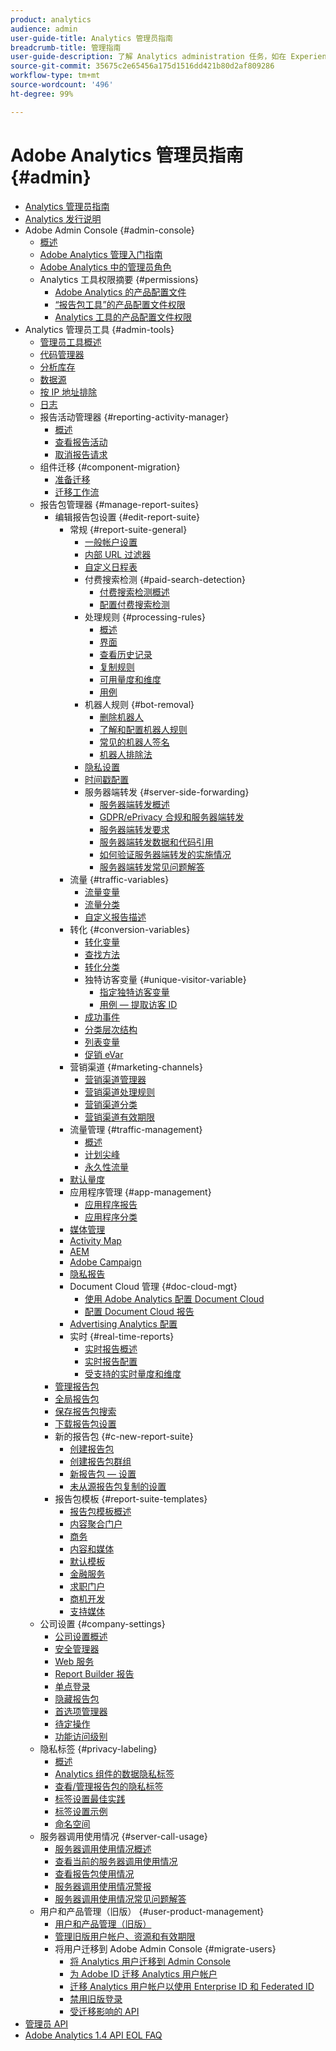 ```yaml
---
product: analytics
audience: admin
user-guide-title: Analytics 管理员指南
breadcrumb-title: 管理指南
user-guide-description: 了解 Analytics administration 任务，如在 Experience Cloud Admin Console 中管理用户和产品、配置报告包等等。
source-git-commit: 35675c2e65456a175d1516dd421b80d2af809286
workflow-type: tm+mt
source-wordcount: '496'
ht-degree: 99%

---
```



# Adobe Analytics 管理员指南 {#admin}

+ [Analytics 管理员指南](home.md)
+ [Analytics 发行说明](https://experienceleague.adobe.com/zh-hans/docs/analytics/release-notes/latest)
+ Adobe Admin Console {#admin-console}
   + [概述](admin-console/home.md)
   + [Adobe Analytics 管理入门指南](admin-console/first-admin-guide.md)
   + [Adobe Analytics 中的管理员角色](admin-console/admin-roles-in-analytics.md)
   + Analytics 工具权限摘要 {#permissions}
      + [Adobe Analytics 的产品配置文件](admin-console/permissions/product-profile.md)
      + [“报告包工具”的产品配置文件权限](admin-console/permissions/report-suite-tools.md)
      + [Analytics 工具的产品配置文件权限](admin-console/permissions/analytics-tools.md)
+ Analytics 管理员工具 {#admin-tools}
   + [管理员工具概述](tools/c-admin-tools.md)
   + [代码管理器](tools/code-manager-admin.md)
   + [分析库存](tools/analytics-inventory.md)
   + [数据源](tools/data-sources.md)
   + [按 IP 地址排除](tools/exclude-ip.md)
   + [日志](tools/logs.md)
   + 报告活动管理器 {#reporting-activity-manager}
      + [概述](tools/reporting-activity-manager/reporting-activity-overview.md)
      + [查看报告活动](tools//reporting-activity-manager/reporting-activity.md)
      + [取消报告请求](tools/reporting-activity-manager/reporting-activity-cancel-requests.md)
   + 组件迁移 {#component-migration}
      + [准备迁移](tools/component-migration/prepare-component-migration.md)
      + [迁移工作流](tools/component-migration/component-migration.md)
   + 报告包管理器 {#manage-report-suites}
      + 编辑报告包设置 {#edit-report-suite}
         + 常规 {#report-suite-general}
            + [一般帐户设置](tools/manage-rs/edit-settings/general/general-acct-settings-admin.md)
            + [内部 URL 过滤器](tools/manage-rs/edit-settings/general/internal-url-filter-admin.md)
            + [自定义日程表](tools/manage-rs/edit-settings/general/custom-calendar.md)
            + 付费搜索检测 {#paid-search-detection}
               + [付费搜索检测概述](tools/manage-rs/edit-settings/general/paid-search-detection/paid-search-detection.md)
               + [配置付费搜索检测](tools/manage-rs/edit-settings/general/paid-search-detection/t-paid-search-detection.md)
            + 处理规则 {#processing-rules}
               + [概述](tools/manage-rs/edit-settings/general/processing-rules/pr-overview.md)
               + [界面](tools/manage-rs/edit-settings/general/processing-rules/pr-interface.md)
               + [查看历史记录](tools/manage-rs/edit-settings/general/processing-rules/pr-view-history.md)
               + [复制规则](tools/manage-rs/edit-settings/general/processing-rules/pr-copy.md)
               + [可用量度和维度](tools/manage-rs/edit-settings/general/processing-rules/pr-variables.md)
               + [用例](tools/manage-rs/edit-settings/general/processing-rules/pr-use-cases.md)
            + 机器人规则 {#bot-removal}
               + [删除机器人](tools/manage-rs/edit-settings/general/bot-removal/bot-removal.md)
               + [了解和配置机器人规则](tools/manage-rs/edit-settings/general/bot-removal/bot-rules.md)
               + [常见的机器人签名](tools/manage-rs/edit-settings/general/bot-removal/bot-signatures.md)
               + [机器人排除法](tools/manage-rs/edit-settings/general/bot-removal/bot-exclusion-methods.md)
            + [隐私设置](tools/manage-rs/edit-settings/general/privacy-settings.md)
            + [时间戳配置](tools/manage-rs/edit-settings/general/timestamp-configuration.md)
            + 服务器端转发 {#server-side-forwarding}
               + [服务器端转发概述](tools/manage-rs/edit-settings/general/c-server-side-forwarding/ssf.md)
               + [GDPR/ePrivacy 合规和服务器端转发](tools/manage-rs/edit-settings/general/c-server-side-forwarding/ssf-gdpr.md)
               + [服务器端转发要求](tools/manage-rs/edit-settings/general/c-server-side-forwarding/ssf-requirements.md)
               + [服务器端转发数据和代码引用](tools/manage-rs/edit-settings/general/c-server-side-forwarding/ssf-reference.md)
               + [如何验证服务器端转发的实施情况](tools/manage-rs/edit-settings/general/c-server-side-forwarding/ssf-verify.md)
               + [服务器端转发常见问题解答](tools/manage-rs/edit-settings/general/c-server-side-forwarding/ssf-faq.md)
         + 流量 {#traffic-variables}
            + [流量变量](tools/manage-rs/edit-settings/c-traffic-variables/traffic-var.md)
            + [流量分类](tools/manage-rs/edit-settings/c-traffic-variables/traffic-classifications.md)
            + [自定义报告描述](tools/manage-rs/edit-settings/c-traffic-variables/custom-desc-admin.md)
         + 转化 {#conversion-variables}
            + [转化变量](tools/manage-rs/edit-settings/conversion-var-admin/conversion-var-admin.md)
            + [查找方法](tools/manage-rs/edit-settings/conversion-var-admin/finding-methods.md)
            + [转化分类](tools/manage-rs/edit-settings/conversion-var-admin/conversion-classifications.md)
            + 独特访客变量 {#unique-visitor-variable}
               + [指定独特访客变量](tools/manage-rs/edit-settings/conversion-var-admin/unique-visitor-variable-admin/t-unique-visitor-variable.md)
               + [用例 — 提取访客 ID](tools/manage-rs/edit-settings/conversion-var-admin/unique-visitor-variable-admin/extract-visitorids-usecase.md)
            + [成功事件](tools/manage-rs/edit-settings/conversion-var-admin/c-success-events/success-event.md)
            + [分类层次结构](tools/manage-rs/edit-settings/conversion-var-admin/classification-hierarchies.md)
            + [列表变量](tools/manage-rs/edit-settings/conversion-var-admin/list-var-admin.md)
            + [促销 eVar](tools/manage-rs/edit-settings/conversion-var-admin/merchandising-evars.md)
         + 营销渠道 {#marketing-channels}
            + [营销渠道管理器](tools/manage-rs/edit-settings/marketing-channels/c-channels.md)
            + [营销渠道处理规则](tools/manage-rs/edit-settings/marketing-channels/c-rules.md)
            + [营销渠道分类](tools/manage-rs/edit-settings/marketing-channels/classifications-mchannel.md)
            + [营销渠道有效期限](tools/manage-rs/edit-settings/marketing-channels/visitor-engagement.md)
         + 流量管理 {#traffic-management}
            + [概述](tools/manage-rs/edit-settings/c-traffic-management/traffic-management.md)
            + [计划尖峰](tools/manage-rs/edit-settings/c-traffic-management/t-traffic-schedule-spike.md)
            + [永久性流量](tools/manage-rs/edit-settings/c-traffic-management/t-traffic-permanent.md)
         + [默认量度](tools/manage-rs/edit-settings/default-metrics.md)
         + 应用程序管理 {#app-management}
            + [应用程序报告](tools/manage-rs/edit-settings/app-reporting.md)
            + [应用程序分类](tools/manage-rs/edit-settings/app-classifications.md)
         + [媒体管理](tools/manage-rs/edit-settings/media-management.md)
         + [Activity Map](tools/manage-rs/edit-settings/activity-map.md)
         + [AEM](tools/manage-rs/edit-settings/adobe-experience-manager.md)
         + [Adobe Campaign](tools/manage-rs/edit-settings/adobe-campaign.md)
         + [隐私报告](tools/manage-rs/edit-settings/privacy-reporting.md)
         + Document Cloud 管理 {#doc-cloud-mgt}
            + [使用 Adobe Analytics 配置 Document Cloud](tools/manage-rs/edit-settings/document-cloud-mgt.md)
            + [配置 Document Cloud 报告](tools/manage-rs/edit-settings/document-cloud-config.md)
         + [Advertising Analytics 配置](tools/manage-rs/edit-settings/advertising-analytics-config.md)
         + 实时 {#real-time-reports}
            + [实时报告概述](tools/manage-rs/edit-settings/realtime/realtime.md)
            + [实时报告配置](tools/manage-rs/edit-settings/realtime/t-realtime-admin.md)
            + [受支持的实时量度和维度](tools/manage-rs/edit-settings/realtime/realtime-metrics.md)
      + [管理报告包](tools/manage-rs/report-suites-admin.md)
      + [全局报告包](tools/manage-rs/rollup-report-suite.md)
      + [保存报告包搜索](tools/manage-rs/t-report-suite-saved-search.md)
      + [下载报告包设置](tools/manage-rs/t-download-rs-settings.md)
      + 新的报告包 {#c-new-report-suite}
         + [创建报告包](tools/manage-rs/new-rs/t-create-a-report-suite.md)
         + [创建报告包群组](tools/manage-rs/new-rs/t-create-rs-group.md)
         + [新报告包 — 设置](tools/manage-rs/new-rs/new-report-suite.md)
         + [未从源报告包复制的设置](tools/manage-rs/new-rs/settings-not-copied-from-rs.md)
      + 报告包模板 {#report-suite-templates}
         + [报告包模板概述](tools/manage-rs/rs-templates/report-suite-templates.md)
         + [内容聚合门户](tools/manage-rs/rs-templates/aggregator-portal.md)
         + [商务](tools/manage-rs/rs-templates/commerce-admin.md)
         + [内容和媒体](tools/manage-rs/rs-templates/content-media.md)
         + [默认模板](tools/manage-rs/rs-templates/default-rs-template.md)
         + [金融服务](tools/manage-rs/rs-templates/financial-services.md)
         + [求职门户](tools/manage-rs/rs-templates/job-portal.md)
         + [商机开发](tools/manage-rs/rs-templates/lead-generation.md)
         + [支持媒体](tools/manage-rs/rs-templates/support-media.md)
   + 公司设置 {#company-settings}
      + [公司设置概述](tools/company/c-company-settings.md)
      + [安全管理器](tools/company/security-manager.md)
      + [Web 服务](tools/company/web-services-admin.md)
      + [Report Builder 报告](tools/company/report-builder-reports-admin.md)
      + [单点登录](tools/company/single-signon-admin.md)
      + [隐藏报告包](tools/company/c-hide-report-suites.md)
      + [首选项管理器](tools/company/preferences-manager.md)
      + [待定操作](tools/company/pending-actions-admin.md)
      + [功能访问级别](tools/company/feature-access-levels.md)
   + 隐私标签 {#privacy-labeling}
      + [概述](tools/privacy-labeling/labeling-overview.md)
      + [Analytics 组件的数据隐私标签](tools/privacy-labeling/labels.md)
      + [查看/管理报告包的隐私标签](tools/privacy-labeling/view-settings.md)
      + [标签设置最佳实践](tools/privacy-labeling/best-practices.md)
      + [标签设置示例](tools/privacy-labeling/examples.md)
      + [命名空间](tools/privacy-labeling/namespaces.md)
   + 服务器调用使用情况 {#server-call-usage}
      + [服务器调用使用情况概述](tools/server-call-usage/overage-overview.md)
      + [查看当前的服务器调用使用情况](tools/server-call-usage/server-call-usage-dashboard.md)
      + [查看报告包使用情况](tools/server-call-usage/report-suite-usage.md)
      + [服务器调用使用情况警报](tools/server-call-usage/scu-alerts.md)
      + [服务器调用使用情况常见问题解答](tools/server-call-usage/overage-faq.md)
   + 用户和产品管理（旧版） {#user-product-management}
      + [用户和产品管理（旧版）](tools/user-management/user-management.md)
      + [管理旧版用户帐户、资源和有效期限](tools/user-management/users-assets.md)
      + 将用户迁移到 Adobe Admin Console {#migrate-users}
         + [将 Analytics 用户迁移到 Admin Console](tools/user-management/user-migration/c-migration-tool.md)
         + [为 Adobe ID 迁移 Analytics 用户帐户](tools/user-management/user-migration/t-migrate-users.md)
         + [迁移 Analytics 用户帐户以使用 Enterprise ID 和 Federated ID](tools/user-management/user-migration/migrate-enterprise.md)
         + [禁用旧版登录](tools/user-management/user-migration/t-disable-legacy-login.md)
         + [受迁移影响的 API](tools/user-management/user-migration/developer.md)
+ [管理员 API](c-admin-api/c-admin-api.md)
+ [Adobe Analytics 1.4 API EOL FAQ](c-admin-api/c-admin-14-api-eol.md)

